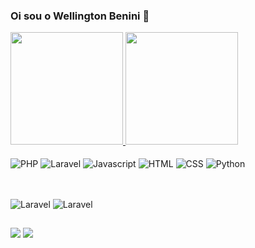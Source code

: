 ### Oi sou o Wellington Benini 👋

<div>
 <a href="https://github.com/wbenini">
  <img height="180em" src="https://github-readme-stats.vercel.app/api?username=wbenini&show_icons=true&theme=dracula&include_all_commits=true&count_private=true"/>
  <img height="180em" src="https://github-readme-stats.vercel.app/api/top-langs/?username=wbenini&layout=compact&langs_count=7&theme=dracula"/>
 </a>
</div>
  
<div style="display: inline_block"><br>
  <img align="center" alt="PHP" src="https://img.shields.io/badge/PHP-777BB4?style=for-the-badge&logo=php&logoColor=white">
  <img align="center" alt="Laravel" src="https://img.shields.io/badge/Laravel-FF2D20?style=for-the-badge&logo=laravel&logoColor=white">
  <img align="center" alt="Javascript" src="https://img.shields.io/badge/JavaScript-F7DF1E?style=for-the-badge&logo=javascript&logoColor=black">
  <img align="center" alt="HTML" src="https://img.shields.io/badge/HTML5-E34F26?style=for-the-badge&logo=html5&logoColor=white">
  <img align="center" alt="CSS" src="https://img.shields.io/badge/CSS3-1572B6?style=for-the-badge&logo=css3&logoColor=white">
  <img align="center" alt="Python" src="https://img.shields.io/badge/Python-14354C?style=for-the-badge&logo=python&logoColor=white">
</div>
  
##

<div style="display: inline_block"><br>
  <img align="center" alt="Laravel" src="https://img.shields.io/badge/Windows-0078D6?style=for-the-badge&logo=windows&logoColor=white">
  <img align="center" alt="Laravel" src="https://img.shields.io/badge/Ubuntu-E95420?style=for-the-badge&logo=ubuntu&logoColor=white">
</div>

##
 
<div> 
  <a href = "mailto:benini.wellington@gmail.com"><img src="https://img.shields.io/badge/-Gmail-%23333?style=for-the-badge&logo=gmail&logoColor=white" target="_blank"></a>
  <a href="https://www.linkedin.com/in/wellingtonbenini/" target="_blank"><img src="https://img.shields.io/badge/-LinkedIn-%230077B5?style=for-the-badge&logo=linkedin&logoColor=white" target="_blank"></a>
</div>

